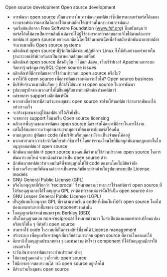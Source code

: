 Open source development
Open source development
*	การพัฒนา open source เป็นแนวทางในการพัฒนาซอฟต์แวร์ซึ่งมีการเผยแพร่ซอร์สโค้ดของระบบซอฟต์แวร์และเปิดโอกาสให้อาสาสมัครได้เข้าร่วมในกระบวนการพัฒนา
*	จุดเริ่มต้นเกิดจาก Free Software Foundation (www.fsf.org) ซึ่งสนับสนุนว่าซอร์สโค้ดไม่ควรเป็นกรรมสิทธิ์ แต่ควรมีให้ผู้ใช้สามารถตรวจสอบและแก้ไขได้ตามต้องการ
*	ซอฟต์แวร์ open source ขยายแนวคิดนี้โดยใช้อินเทอร์เน็ตเพื่อรับสมัครนักพัฒนาอาสาสมัครจำนวนมากขึ้น 
Open source systems
*	ผลิตภัณฑ์ open source ที่รู้จักกันดีคือระบบปฏิบัติการ Linux ซึ่งใช้กันอย่างแพร่หลายในฐานะระบบเซิร์ฟเวอร์และเป็นสภาพแวดล้อมเดสก์ท็อป
*	ผลิตภัณฑ์ open source  ที่สำคัญอื่น ๆ ได้แก่ Java, เว็บเซิร์ฟเวอร์ Apache และระบบจัดการฐานข้อมูล mySQL
Open source issues
*	ผลิตภัณฑ์ที่มีการพัฒนาควรใช้ส่วนประกอบ open source หรือไม่?
*	ควรใช้วิธี open source เพื่อการพัฒนาซอฟต์แวร์หรือไม่?
Open source business
*	มีบริษัทจำนวนมากขึ้นเรื่อย ๆ ที่กำลังใช้แนวทาง open source ในการพัฒนา
*	รูปแบบธุรกิจของพวกเขาไม่ได้ขึ้นอยู่กับการขายผลิตภัณฑ์ซอฟต์แวร์ 
*	แต่ขายการ support ผลิตภัณฑ์นั้น
*	พวกเขาเชื่อว่าการมีส่วนร่วมของชุมชน open source จะช่วยให้ซอฟต์แวร์สามารถพัฒนาได้อย่างรวดเร็ว
*	จะสร้างชุมชนของผู้ใช้ซอฟต์แวร์ได้เร็วยิ่งขึ้น
*	จะขายการ support ได้มากขึ้น
Open source licensing
*	หลักการพื้นฐานของการพัฒนา open source คือซอร์สโค้ดควรมีอิสระในการใช้งาน
*	แต่ไม่ได้หมายความว่าทุกคนสามารถทุกย่างที่ต้องการกับซอร์สโค้ดนั้น
*	ตามกฎหมาย ผู้พัฒนา code (ทั้งบริษัทหรือบุคคล) ยังคงเป็นเจ้าของโค้ดอยู่ 
*	พวกเขาสามารถวางข้อจำกัดเกี่ยวกับวิธีการใช้ โดยการรวมเงื่อนไขที่มีผลผูกพันตามกฎหมายในใบอนุญาตซอฟต์แวร์ open source
*	นักพัฒนาซอฟต์แวร์ open source บางคนเชื่อว่าหากใช้ส่วนประกอบ open source ในการพัฒนาระบบใหม่ ระบบดังกล่าวควรเป็น open source ด้วย
*	นักพัฒนาซอฟต์แวร์บางคนยินดีที่จะอนุญาตให้ใช้ code ของตนโดยไม่มีข้อจำกัด
*	ซึ่งบางครั้งระบบที่พัฒนาแล้วอาจเป็นกรรมสิทธิ์และจำหน่ายในรูปแบบระบบปิด
License models
*	GNU General Public License (GPL) 
*	หรือใบอนุญาตที่เรียกว่า 'reciprocal' ซึ่งหมายความว่าหากเราใช้ซอฟต์แวร์ open source ที่ได้รับอนุญาตภายใต้ใบอนุญาต GPL เราต้องทำซอฟต์แวร์นั้นให้เป็น open source ด้วย 
*	GNU Lesser General Public License (LGPL) 
*	เป็นรูปแบบใบอนุญาต GPL ที่เราสามารถเขียน code ที่เชื่อมโยงไปยัง open source โดยไม่ต้องเผยแพร่แหล่งที่มาของ component เหล่านั้น
*	ใบอนุญาตจัดจำหน่ายมาตรฐาน Berkley (BSD) 
*	เป็นใบอนุญาตแบบ non-reciprocal  ซึ่งหมายความว่า ไม่จำเป็นต้องเผยแพร่การเปลี่ยนแปลงหรือแก้ไขใด ๆ ที่ทำกับ open source  
*	สามารถใช้ code ในระบบที่เป็นกรรมสิทธิ์ที่ขายได้
License management
*	สร้างระบบ เพื่อดูแลรักษาข้อมูลเกี่ยวกับส่วนประกอบ open source ที่ดาวน์โหลดและใช้
*	ศึกษาถึงใบอนุญาตประเภทต่าง ๆ และทำความเข้าใจว่า component ที่ได้รับอนุญาตมีการใช้งานอย่างไร
*	ระวังเส้นทางการพัฒนาของส่วนประกอบต่างๆ
*	ให้ความรู้บุคคลต่าง ๆ เกี่ยวกับ open source 
*	ให้มีการตรวจสอบระบบได้ ว่ามี open source อยู่หรือไม่
*	มีส่วนร่วมในชุมชน open source 
